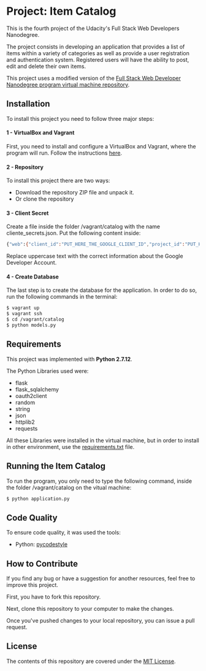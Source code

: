 # Project: Item Catalog

This is the fourth project of the Udacity's Full Stack Web Developers Nanodegree.

The project consists in developing an application that provides a list of items within a variety of categories as well as provide a user registration and authentication system. Registered users will have the ability to post, edit and delete their own items.

This project uses a modified version of the [Full Stack Web Developer Nanodegree program virtual machine repository](https://github.com/udacity/fullstack-nanodegree-vm).


## Installation

To install this project you need to follow three major steps:

#### 1 - VirtualBox and Vagrant

First, you need to install and configure a VirtualBox and Vagrant, where the program will run. Follow the instructions [here](https://github.com/udacity/fullstack-nanodegree-vm#installation).

#### 2 - Repository

To install this project there are two ways:
- Download the repository ZIP file and unpack it.
- Or clone the repository

#### 3 - Client Secret

Create a file inside the folder /vagrant/catalog with the name cliente_secrets.json. Put the following content inside:

```sh
{"web":{"client_id":"PUT_HERE_THE_GOOGLE_CLIENT_ID","project_id":"PUT_HERE_THE_PROJECT_ID","auth_uri":"https://accounts.google.com/o/oauth2/auth","token_uri":"https://oauth2.googleapis.com/token","auth_provider_x509_cert_url":"https://www.googleapis.com/oauth2/v2/certs","client_secret":"PUT_HERE_THE CLIENT_SECRET","redirect_uris":["http://localhost:8000"],"javascript_origins":["http://localhost:8000"]}}
```
Replace uppercase text with the correct information about the Google Developer Account.

#### 4 - Create Database

The last step is to create the database for the application. In order to do so, run the following commands in the terminal:

```sh
$ vagrant up
$ vagrant ssh
$ cd /vagrant/catalog
$ python models.py
```

## Requirements

This project was implemented with **Python 2.7.12**.

The Python Libraries used were:
- flask
- flask_sqlalchemy
- oauth2client
- random
- string
- json
- httplib2
- requests

All these Libraries were installed in the virtual machine, but in order to install in other environment, use the [requirements.txt](requirements.txt) file.


## Running the Item Catalog

To run the program, you only need to type the following command, inside the folder /vagrant/catalog on the vitual machine:
```sh
$ python application.py
```

## Code Quality

To ensure code quality, it was used the tools:
- Python: [pycodestyle](https://github.com/PyCQA/pycodestyle)

## How to Contribute

If you find any bug or have a suggestion for another resources, feel free to improve this project.

First, you have to fork this repository.

Next, clone this repository to your computer to make the changes.

Once you've pushed changes to your local repository, you can issue a pull request.

## License

The contents of this repository are covered under the [MIT License](LICENSE).
